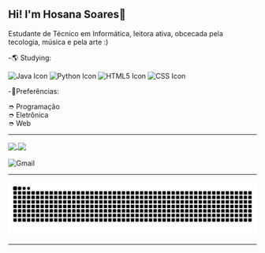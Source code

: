 ## Hi! I'm Hosana Soares🌠
Estudante de Técnico em Informática, leitora ativa, obcecada pela tecologia, música e pela arte :)

-🌎 Studying: <br>

<img src="https://icongr.am/devicon/java-original.svg?size=128&color=currentColor" width="40" height="40" alt="Java Icon"> <img src="https://icongr.am/devicon/python-original.svg?size=128&color=currentColor" width="40" height="40" alt="Python Icon"> <img src="https://icongr.am/devicon/html5-original.svg?size=128&color=currentColor" width="40" height="40" alt="HTML5 Icon"> <img src="https://icongr.am/devicon/css3-original.svg?size=128&color=currentColor" width="40" height="40" alt="CSS Icon">

-📃Preferências: <br>

➮ Programação <br>
➮ Eletrônica <br>
➮ Web <br>

<hr>
<div>
<a href="https://github.com/hosanasoaress/github-readme-stats">
  <img height=200 align="center" src="https://github-readme-stats.vercel.app/api?username=hosanasoaress&show_icons=true&theme=bluberry" />
</a>
<a href="https://github.com/MarcyIvi/convoychat">
  <img height=200 align="center" src="https://github-readme-stats.vercel.app/api/top-langs?username=MarcyIvi&layout=donut&langs_count=8&card_width=320i&show_icons=true&theme=radical" />
</a>
</div>

<br>



<div> 

  <a>
  <img src="https://img.shields.io/badge/Gmail-red?style=for-the-badge&logo=gmail&logoColor=white" alt="Gmail" />
  </a>

</div>

<hr>
<div>
  <picture>
    <source media="(prefers-color-scheme: dark)" srcset="https://raw.githubusercontent.com/hosanasoaress/hosanasoaress/output/github-contribution-grid-snake-dark.svg">
    <source media="(prefers-color-scheme: light)" srcset="https://raw.githubusercontent.com/hosanasoaress/hosanasoaress/output/github-contribution-grid-snake.svg">
    <img alt="github contribution grid snake animation" src="https://raw.githubusercontent.com/hosanasoaress/hosanasoaress/output/github-contribution-grid-snake.svg">
  </picture>
</div>

<hr>
